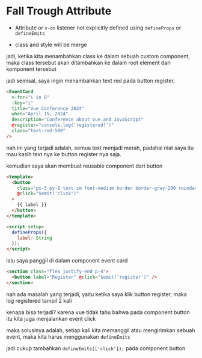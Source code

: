 # Fall Trough Attribute

- Attribute or `v-on` listener not explicitly defined using `defineProps` or `defineEmits`

- class and style will be merge

jadi, ketika kita menambahkan class ke dalam sebuah custom component, maka class tersebut akan ditambahkan ke dalam root element dari komponent tersebut

jadi semisal, saya ingin menambahkan text red pada button register,

```html
<EventCard
  v-for="i in 8"
  :key="i"
  title="Vue Conference 2024"
  when="April 15, 2024"
  description="Conference about Vue and JavaScript"
  @register="console.log('registered!')"
  class="text-red-500"
/>
```

nah ini yang terjadi adalah, semua text menjadi merah, padahal niat saya itu mau kasih text nya ke button register nya saja.

kemudian saya akan membuat reusable component dari button

```html
<template>
  <button
    class="px-3 py-1 text-sm font-medium border border-gray-200 rounded-full :hover:bg-gray-100"
    @click="$emit('click')"
  >
    {{ label }}
  </button>
</template>

<script setup>
  defineProps({
    label: String
  });
</script>
```

lalu saya panggil di dalam component event card

```html
<section class="flex justify-end p-4">
  <button label="Register" @click="$emit('register')" />
</section>
```

nah ada masalah yang terjadi, yaitu ketika saya klik button register, maka log registered tampil 2 kali

kenapa bisa terjadi? karena vue tidak tahu bahwa pada component button itu kita juga menjalankan event click

maka solusinya adalah, setiap kali kita memanggil atau mengirimkan sebuah event, maka kita harus menggunakan `defineEmits`

jadi cukup tambahkan `defineEmits(['click']);` pada component button
